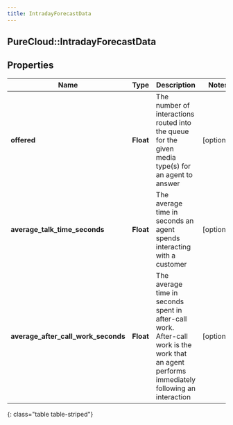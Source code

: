 ```yaml
---
title: IntradayForecastData
---
```

## PureCloud::IntradayForecastData

## Properties

|Name | Type | Description | Notes|
|------------ | ------------- | ------------- | -------------|
| **offered** | **Float** | The number of interactions routed into the queue for the given media type(s) for an agent to answer | [optional] |
| **average_talk_time_seconds** | **Float** | The average time in seconds an agent spends interacting with a customer | [optional] |
| **average_after_call_work_seconds** | **Float** | The average time in seconds spent in after-call work. After-call work is the work that an agent performs immediately following an interaction | [optional] |
{: class="table table-striped"}



